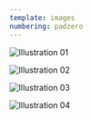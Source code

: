 ```yaml
---
template: images
numbering: padzero
---
```


![Illustration 01](../../_Images/v04/Illust01.png#.insert)

![Illustration 02](../../_Images/v04/Illust02.png#.insert)

![Illustration 03](../../_Images/v04/Illust03.png#.insert)

![Illustration 04](../../_Images/v04/Illust04.png#.insert)
